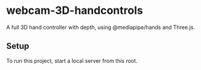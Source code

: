 # webcam-3D-handcontrols
A full 3D hand controller with depth, using @mediapipe/hands and Three.js.

## Setup
To run this project, start a local server from this root.